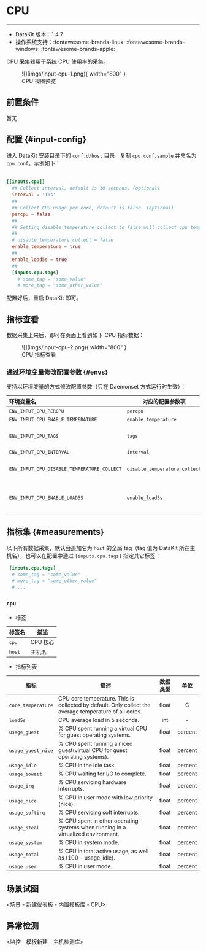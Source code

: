 
# CPU
---

- DataKit 版本：1.4.7
- 操作系统支持：:fontawesome-brands-linux: :fontawesome-brands-windows: :fontawesome-brands-apple:

CPU 采集器用于系统 CPU 使用率的采集。

<figure markdown>
  ![](imgs/input-cpu-1.png){ width="800" }
  <figcaption>CPU 视图预览</figcaption>
</figure>

## 前置条件

暂无

## 配置  {#input-config}

进入 DataKit 安装目录下的 `conf.d/host` 目录，复制 `cpu.conf.sample` 并命名为 `cpu.conf`。示例如下：

```toml

[[inputs.cpu]]
  ## Collect interval, default is 10 seconds. (optional)
  interval = '10s'
  ##
  ## Collect CPU usage per core, default is false. (optional)
  percpu = false
  ##
  ## Setting disable_temperature_collect to false will collect cpu temperature stats for linux.
  ##
  # disable_temperature_collect = false
  enable_temperature = true
  ##
  enable_load5s = true
  ##
  [inputs.cpu.tags]
    # some_tag = "some_value"
    # more_tag = "some_other_value"

```

配置好后，重启 DataKit 即可。

## 指标查看

数据采集上来后，即可在页面上看到如下 CPU 指标数据：

<figure markdown>
  ![](imgs/input-cpu-2.png){ width="800" }
  <figcaption>CPU 指标查看</figcaption>
</figure>

### 通过环境变量修改配置参数 {#envs}

支持以环境变量的方式修改配置参数（只在 Daemonset 方式运行时生效）：

| 环境变量名                                  | 对应的配置参数项              | 参数示例                                                                              |
| :---                                        | ---                           | ---                                                                                   |
| `ENV_INPUT_CPU_PERCPU`                      | `percpu`                      | `true/false`                                                                          |
| `ENV_INPUT_CPU_ENABLE_TEMPERATURE`          | `enable_temperature`          | `true/false`                                                                          |
| `ENV_INPUT_CPU_TAGS`                        | `tags`                        | `tag1=value1,tag2=value2` 如果配置文件中有同名 tag，会覆盖它                          |
| `ENV_INPUT_CPU_INTERVAL`                    | `interval`                    | `10s`                                                                                 |
| `ENV_INPUT_CPU_DISABLE_TEMPERATURE_COLLECT` | `disable_temperature_collect` | `false/true`。给任意字符串就认为是 `true`，没定义就是 `false`。                       |
| `ENV_INPUT_CPU_ENABLE_LOAD5S`               | `enable_load5s`               | `false/true`。给任意字符串就认为是。给任意字符串就认为是 `true`，没定义就是 `false`。 |

## 指标集 {#measurements}

以下所有数据采集，默认会追加名为 `host` 的全局 tag（tag 值为 DataKit 所在主机名），也可以在配置中通过 `[inputs.cpu.tags]` 指定其它标签：

``` toml
 [inputs.cpu.tags]
  # some_tag = "some_value"
  # more_tag = "some_other_value"
  # ...
```



### `cpu`



-  标签


| 标签名 | 描述    |
|  ----  | --------|
|`cpu`|CPU 核心|
|`host`|主机名|

- 指标列表


| 指标 | 描述| 数据类型 | 单位   |
| ---- |---- | :---:    | :----: |
|`core_temperature`|CPU core temperature. This is collected by default. Only collect the average temperature of all cores.|float|C|
|`load5s`|CPU average load in 5 seconds.|int|-|
|`usage_guest`|% CPU spent running a virtual CPU for guest operating systems.|float|percent|
|`usage_guest_nice`|% CPU spent running a niced guest(virtual CPU for guest operating systems).|float|percent|
|`usage_idle`|% CPU in the idle task.|float|percent|
|`usage_iowait`|% CPU waiting for I/O to complete.|float|percent|
|`usage_irq`|% CPU servicing hardware interrupts.|float|percent|
|`usage_nice`|% CPU in user mode with low priority (nice).|float|percent|
|`usage_softirq`|% CPU servicing soft interrupts.|float|percent|
|`usage_steal`|% CPU spent in other operating systems when running in a virtualized environment.|float|percent|
|`usage_system`|% CPU in system mode.|float|percent|
|`usage_total`|% CPU in total active usage, as well as (100 - usage_idle).|float|percent|
|`usage_user`|% CPU in user mode.|float|percent|



## 场景试图

<场景 - 新建仪表板 - 内置模板库 - CPU>

## 异常检测

<监控 - 模板新建 - 主机检测库>
